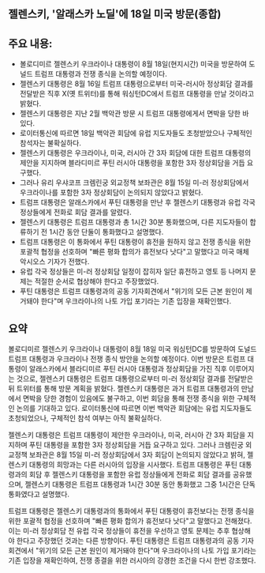 ## 젤렌스키, '알래스카 노딜'에 18일 미국 방문(종합)

## 주요 내용:
*   볼로디미르 젤렌스키 우크라이나 대통령이 8월 18일(현지시간) 미국을 방문하여 도널드 트럼프 대통령과 전쟁 종식을 논의할 예정이다.
*   젤렌스키 대통령은 8월 16일 트럼프 대통령으로부터 미국-러시아 정상회담 결과를 전달받은 직후 X(옛 트위터)를 통해 워싱턴DC에서 트럼프 대통령을 만날 것이라고 밝혔다.
*   젤렌스키 대통령은 지난 2월 백악관 방문 시 트럼프 대통령에게서 면박을 당한 바 있다.
*   로이터통신에 따르면 18일 백악관 회담에 유럽 지도자들도 초청받았으나 구체적인 참석자는 불확실하다.
*   젤렌스키 대통령은 우크라이나, 미국, 러시아 간 3자 회담에 대한 트럼프 대통령의 제안을 지지하며 블라디미르 푸틴 러시아 대통령을 포함한 3자 정상회담을 거듭 요구했다.
*   그러나 유리 우샤코프 크렘린궁 외교정책 보좌관은 8월 15일 미-러 정상회담에서 우크라이나를 포함한 3자 정상회담이 논의되지 않았다고 밝혔다.
*   트럼프 대통령은 알래스카에서 푸틴 대통령을 만난 후 젤렌스키 대통령과 유럽 각국 정상들에게 전화로 회담 결과를 알렸다.
*   젤렌스키 대통령은 트럼프 대통령과 총 1시간 30분 통화했으며, 다른 지도자들이 합류하기 전 1시간 동안 단둘이 통화했다고 설명했다.
*   트럼프 대통령은 이 통화에서 푸틴 대통령이 휴전을 원하지 않고 전쟁 종식을 위한 포괄적 협정을 선호하며 "빠른 평화 합의가 휴전보다 낫다"고 말했다고 미국 매체 악시오스 기자가 전했다.
*   유럽 각국 정상들은 미-러 정상회담 일정이 잡히자 일단 휴전하고 영토 등 나머지 문제는 적절한 순서로 협상해야 한다고 주장했었다.
*   푸틴 대통령은 트럼프 대통령과의 공동 기자회견에서 "위기의 모든 근본 원인이 제거돼야 한다"며 우크라이나의 나토 가입 포기라는 기존 입장을 재확인했다.

## 요약
볼로디미르 젤렌스키 우크라이나 대통령이 8월 18일 미국 워싱턴DC를 방문하여 도널드 트럼프 대통령과 우크라이나 전쟁 종식 방안을 논의할 예정이다. 이번 방문은 트럼프 대통령이 알래스카에서 블라디미르 푸틴 러시아 대통령과 정상회담을 가진 직후 이루어지는 것으로, 젤렌스키 대통령은 트럼프 대통령으로부터 미-러 정상회담 결과를 전달받은 뒤 트위터를 통해 방문 계획을 밝혔다. 젤렌스키 대통령은 과거 트럼프 대통령과의 만남에서 면박을 당한 경험이 있음에도 불구하고, 이번 회담을 통해 전쟁 종식을 위한 구체적인 논의를 기대하고 있다. 로이터통신에 따르면 이번 백악관 회담에는 유럽 지도자들도 초청되었으나, 구체적인 참석 여부는 아직 불확실하다.

젤렌스키 대통령은 트럼프 대통령이 제안한 우크라이나, 미국, 러시아 간 3자 회담을 지지하며 푸틴 대통령을 포함한 3자 정상회담을 거듭 요구하고 있다. 그러나 크렘린궁 외교정책 보좌관은 8월 15일 미-러 정상회담에서 3자 회담이 논의되지 않았다고 밝혀, 젤렌스키 대통령의 희망과는 다른 러시아의 입장을 시사했다. 트럼프 대통령은 푸틴 대통령과의 회담 후 젤렌스키 대통령을 포함한 유럽 정상들에게 전화로 회담 결과를 공유했으며, 젤렌스키 대통령은 트럼프 대통령과 1시간 30분 동안 통화했고 그중 1시간은 단독 통화였다고 설명했다.

트럼프 대통령은 젤렌스키 대통령과의 통화에서 푸틴 대통령이 휴전보다는 전쟁 종식을 위한 포괄적 협정을 선호하며 "빠른 평화 합의가 휴전보다 낫다"고 말했다고 전해졌다. 이는 미-러 정상회담 전 유럽 각국 정상들이 휴전을 우선하고 영토 문제는 추후 협상해야 한다고 주장했던 것과는 다른 방향이다. 푸틴 대통령은 트럼프 대통령과의 공동 기자회견에서 "위기의 모든 근본 원인이 제거돼야 한다"며 우크라이나의 나토 가입 포기라는 기존 입장을 재확인하여, 전쟁 종결을 위한 러시아의 강경한 조건을 다시 한번 강조했다.
